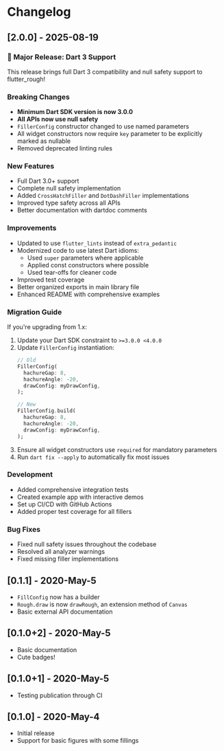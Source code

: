 # Changelog

## [2.0.0] - 2025-08-19

### 🎉 Major Release: Dart 3 Support

This release brings full Dart 3 compatibility and null safety support to flutter_rough!

### Breaking Changes
- **Minimum Dart SDK version is now 3.0.0**
- **All APIs now use null safety**
- `FillerConfig` constructor changed to use named parameters
- All widget constructors now require `key` parameter to be explicitly marked as nullable
- Removed deprecated linting rules

### New Features
- Full Dart 3.0+ support
- Complete null safety implementation
- Added `CrossHatchFiller` and `DotDashFiller` implementations
- Improved type safety across all APIs
- Better documentation with dartdoc comments

### Improvements
- Updated to use `flutter_lints` instead of `extra_pedantic`
- Modernized code to use latest Dart idioms:
  - Used `super` parameters where applicable
  - Applied const constructors where possible
  - Used tear-offs for cleaner code
- Improved test coverage
- Better organized exports in main library file
- Enhanced README with comprehensive examples

### Migration Guide

If you're upgrading from 1.x:

1. Update your Dart SDK constraint to `>=3.0.0 <4.0.0`
2. Update `FillerConfig` instantiation:
   ```dart
   // Old
   FillerConfig(
     hachureGap: 8,
     hachureAngle: -20,
     drawConfig: myDrawConfig,
   );
   
   // New
   FillerConfig.build(
     hachureGap: 8,
     hachureAngle: -20,
     drawConfig: myDrawConfig,
   );
   ```
3. Ensure all widget constructors use `required` for mandatory parameters
4. Run `dart fix --apply` to automatically fix most issues

### Development
- Added comprehensive integration tests
- Created example app with interactive demos
- Set up CI/CD with GitHub Actions
- Added proper test coverage for all fillers

### Bug Fixes
- Fixed null safety issues throughout the codebase
- Resolved all analyzer warnings
- Fixed missing filler implementations

## [0.1.1] - 2020-May-5

* `FillConfig` now has a builder
* `Rough.draw` is now `drawRough`, an extension method of `Canvas`
* Basic external API documentation

## [0.1.0+2] - 2020-May-5

* Basic documentation
* Cute badges!

## [0.1.0+1] - 2020-May-5

* Testing publication through CI

## [0.1.0] - 2020-May-4

* Initial release
* Support for basic figures with some fillings